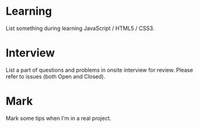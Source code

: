 # Learning
List something during learning JavaScript / HTML5 / CSS3.


# Interview
List a part of questions and problems in onsite interview for review.
Please refer to issues (both Open and Closed).


# Mark
Mark some tips when I'm in a real project.
